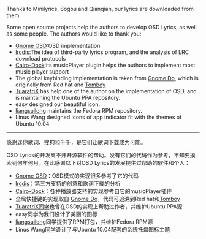 Thanks to Minilyrics, Sogou and Qianqian, our lyrics are downloaded from them.

Some open source projects help the authors to develop OSD Lyrics, as well as some people. The authors would like to thank you:
  * [Gnome OSD](http://freshmeat.net/projects/gnome-osd/):OSD implementation
  * [lrcdis](http://code.google.com/p/lrcdis/):The idea of third-party lyrics program, and the analysis of LRC download protocols
  * [Cairo-Dock](http://www.cairo-dock.org/):its musicPlayer plugin helps the authors to implement most music player support
  * The global keybinding implementation is taken from [Gnome Do](http://do.davebsd.com/), which is originally from Red hat and [Tomboy](http://projects.gnome.org/tomboy/)
  * [TuaratriX](http://imtx.cn/) has help one of the author on the implementation of OSD, and is maintaining the Ubuntu PPA repository.
  * easy designed our beautiful icon.
  * [liangsuilong](http://liangsuilong.co.cc/) maintains the Fedora RPM repository.
  * Linus Wang designed icons of app indicator fit with the themes of Ubuntu 10.04

---

感谢迷你歌词、搜狗和千千，是它们让歌词下载成为可能。

OSD Lyrics的开发离不开开源软件的帮助。没有它们的代码作为参考，不知要摸索到何年何月。在此感谢以下对OSD Lyrics的发展提供过帮助的软件和个人：
  * [Gnome OSD](http://freshmeat.net/projects/gnome-osd/)：OSD模式的实现很多参考了它的代码
  * [lrcdis](http://code.google.com/p/lrcdis/)：第三方支持的创意和歌词下载的分析
  * [Cairo-Dock](http://www.cairo-dock.org/)：各种播放器支持的实现参考自它的musicPlayer插件
  * 全局快捷键的实现取自 [Gnome Do](http://do.davebsd.com/)，代码可追溯到Red hat和[Tomboy](http://projects.gnome.org/tomboy/)
  * [TuaratriX同学](http://imtx.cn/)也曾在OSD的实现上帮助过作者，并维护Ubuntu PPA源
  * easy同学为我们设计了美丽的图标
  * [liangsuilong](http://liangsuilong.co.cc/)同学提供了RPM打包，并维护Fedora RPM源
  * Linus Wang同学设计了与Ubuntu 10.04配套的系统托盘图标主题